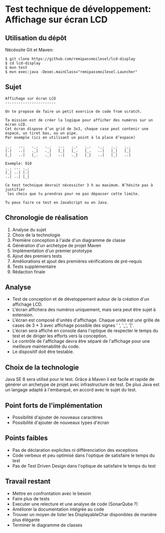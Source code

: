 # Test technique de développement: Affichage sur écran LCD

## Utilisation du dépôt

Nécéssite Git et Maven:

    $ git clone https://github.com/remipassmoilesel/lcd-display
    $ cd lcd-display
    $ mvn test
    $ mvn exec:java -Dexec.mainClass="remipassmoilesel.Launcher"

## Sujet

    Affichage sur écran LCD
    -----------------------
     
    On te propose de faire un petit exercice de code from scratch.
     
    Ta mission est de créer la logique pour afficher des numéros sur un écran LCD. 
    Cet écran dispose d’un grid de 3x3, chaque case peut contenir une espace, un tiret bas, ou un pipe.
    Par exemple (ici en utilisant un point à la place d’espace)
     
    ._.   ...   ._.   ._.   ...   ._.   ._.   ._.   ._.   ._.
    |.|   ..|   ._|   ._|   |_|   |_.   |_.   ..|   |_|   |_|
    |_|   ..|   |_.   ._|   ..|   ._|   |_|   ..|   |_|   ..|
     
    Exemple: 910
    ._. ... ._.
    |_| ..| |.|
    ..| ..| |_|
    
    Ce test technique devrait nécessiter 3 h au maximum. N’hésite pas à justifier
     les choix que tu prendras pour ne pas dépasser cette limite.
     
    Tu peux faire ce test en JavaScript ou en Java.

## Chronologie de réalisation

1. Analyse du sujet
1. Choix de la technologie
1. Première conception à l'aide d'un diagramme de classe
1. Génération d'un archetype de projet Maven
1. Implémentation d'un premier prototype
1. Ajout des premiers tests
1. Améliorations et ajout des premières vérifications de pré-requis 
1. Tests supplémentaire
1. Rédaction finale
 
## Analyse

- Test de conception et de développement autour de la création d'un affichage LCD.
- L'écran affichera des numéros uniquement, mais sera peut être sujet à extension.
- L'écran est composé d'unités d'affichage. Chaque unité est une grille de cases de 3 * 3 avec affichage possible des signes ' ', '_', '|'.
- L'écran sera affiché en console dans l'optique de respecter le temps du test et de diriger les efforts vers la conception.
- Le contrôle de l'affichage devra être séparé de l'affichage pour une meilleure maintenabilité du code.
- Le dispositif doit être testable.

## Choix de la technologie

Java SE 8 sera utilisé pour le test. Grâce à Maven il est facile et rapide de générer un archetype de projet avec infrastructure de test.
De plus Java est un langage adapté à l'embarqué, en accord avec le sujet du test.

## Point forts de l'implémentation

- Possibilité d'ajouter de nouveaux caractères
- Possibilité d'ajouter de nouveaux types d'écran

## Points faibles

- Pas de déclaration explicites ni différenciation des exceptions
- Code verbeux et peu optimisé dans l'optique de satisfaire le temps du test
- Pas de Test Driven Design dans l'optique de satisfaire le temps du test 

## Travail restant

- Mettre en confrontation avec le besoin
- Faire plus de tests
- Executer une relecture et une analyse de code (SonarQube ?) 
- Améliorer la documentation intégrée au code
- Trouver un moyen de lister les DisplayableChar disponibles de manière plus élégante
- Terminer le diagramme de classes


